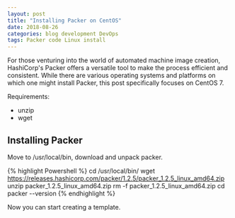 ```yaml
---
layout: post
title: "Installing Packer on CentOS"
date: 2018-08-26
categories: blog development DevOps
tags: Packer code Linux install
---
```

For those venturing into the world of automated machine image creation, HashiCorp's Packer offers a versatile tool to make the process efficient and consistent. While there are various operating systems and platforms on which one might install Packer, this post specifically focuses on CentOS 7.

Requirements:
- unzip
- wget

## Installing Packer

Move to /usr/local/bin, download and unpack packer.


{% highlight Powershell %}
cd /usr/local/bin/
wget https://releases.hashicorp.com/packer/1.2.5/packer_1.2.5_linux_amd64.zip
unzip packer_1.2.5_linux_amd64.zip
rm -f packer_1.2.5_linux_amd64.zip
cd
packer --version
{% endhighlight %}

Now you can start creating a template.
